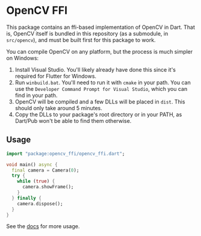 # OpenCV FFI

This package contains an ffi-based implementation of OpenCV in Dart. That is, OpenCV itself is bundled in this repository (as a submodule, in `src/opencv`), and must be built first for this package to work.

You can compile OpenCV on any platform, but the process is much simpler on Windows:

1. Install Visual Studio. You'll likely already have done this since it's required for Flutter for Windows.
2. Run `winbuild.bat`. You'll need to run it with `cmake` in your path. You can use the `Developer Command Prompt for Visual Studio`, which you can find in your path. 
3. OpenCV will be compiled and a few DLLs will be placed in `dist`. This should only take around 5 minutes.
4. Copy the DLLs to your package's root directory or in your PATH, as Dart/Pub won't be able to find them otherwise.

## Usage

```dart
import "package:opencv_ffi/opencv_ffi.dart";

void main() async {
  final camera = Camera(0);
  try {
    while (true) {
      camera.showFrame();
    }
  } finally {
    camera.dispose();    
  }
}
```

See the [docs](https://levi-lesches.github.io/OpenCV-FFI/opencv_ffi/opencv_ffi-library.html) for more usage.
